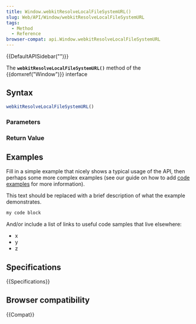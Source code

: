 ```yaml
---
title: Window.webkitResolveLocalFileSystemURL()
slug: Web/API/Window/webkitResolveLocalFileSystemURL
tags:
  - Method
  - Reference
browser-compat: api.Window.webkitResolveLocalFileSystemURL
---
```

{{DefaultAPISidebar("")}}

The **`webkitResolveLocalFileSystemURL()`** method of the {{domxref("Window")}} interface 

## Syntax

```js
webkitResolveLocalFileSystemURL()
```

### Parameters



### Return Value



## Examples

Fill in a simple example that nicely shows a typical usage of the API, then perhaps some more complex examples (see our guide on how to add [code examples](/en-US/docs/MDN/Contribute/Structures/Code_examples) for more information).

This text should be replaced with a brief description of what the example demonstrates.

```js
my code block
```

And/or include a list of links to useful code samples that live elsewhere:

*   x
*   y
*   z

## Specifications

{{Specifications}}

## Browser compatibility

{{Compat}}

